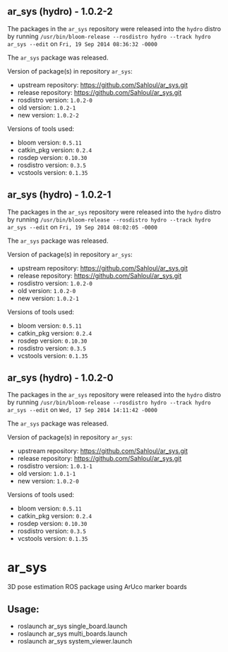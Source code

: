 ## ar_sys (hydro) - 1.0.2-2

The packages in the `ar_sys` repository were released into the `hydro` distro by running `/usr/bin/bloom-release --rosdistro hydro --track hydro ar_sys --edit` on `Fri, 19 Sep 2014 08:36:32 -0000`

The `ar_sys` package was released.

Version of package(s) in repository `ar_sys`:
- upstream repository: https://github.com/Sahloul/ar_sys.git
- release repository: https://github.com/Sahloul/ar_sys.git
- rosdistro version: `1.0.2-0`
- old version: `1.0.2-1`
- new version: `1.0.2-2`

Versions of tools used:
- bloom version: `0.5.11`
- catkin_pkg version: `0.2.4`
- rosdep version: `0.10.30`
- rosdistro version: `0.3.5`
- vcstools version: `0.1.35`


## ar_sys (hydro) - 1.0.2-1

The packages in the `ar_sys` repository were released into the `hydro` distro by running `/usr/bin/bloom-release --rosdistro hydro --track hydro ar_sys --edit` on `Fri, 19 Sep 2014 08:02:05 -0000`

The `ar_sys` package was released.

Version of package(s) in repository `ar_sys`:
- upstream repository: https://github.com/Sahloul/ar_sys.git
- release repository: https://github.com/Sahloul/ar_sys.git
- rosdistro version: `1.0.2-0`
- old version: `1.0.2-0`
- new version: `1.0.2-1`

Versions of tools used:
- bloom version: `0.5.11`
- catkin_pkg version: `0.2.4`
- rosdep version: `0.10.30`
- rosdistro version: `0.3.5`
- vcstools version: `0.1.35`


## ar_sys (hydro) - 1.0.2-0

The packages in the `ar_sys` repository were released into the `hydro` distro by running `/usr/bin/bloom-release --rosdistro hydro --track hydro ar_sys --edit` on `Wed, 17 Sep 2014 14:11:42 -0000`

The `ar_sys` package was released.

Version of package(s) in repository `ar_sys`:
- upstream repository: https://github.com/Sahloul/ar_sys.git
- release repository: https://github.com/Sahloul/ar_sys.git
- rosdistro version: `1.0.1-1`
- old version: `1.0.1-1`
- new version: `1.0.2-0`

Versions of tools used:
- bloom version: `0.5.11`
- catkin_pkg version: `0.2.4`
- rosdep version: `0.10.30`
- rosdistro version: `0.3.5`
- vcstools version: `0.1.35`


ar_sys
======

3D pose estimation ROS package using ArUco marker boards

## Usage:
- roslaunch ar_sys single_board.launch
- roslaunch ar_sys multi_boards.launch
- roslaunch ar_sys system_viewer.launch
